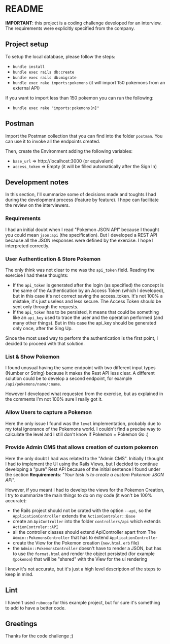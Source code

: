 # README

**IMPORTANT**: this project is a coding challenge developed for an interview. The requirements were explicitly specified from the company.

## Project setup

To setup the local database, please follow the steps:

- `bundle install`
- `bundle exec rails db:create`
- `bundle exec rails db:migrate`
- `bundle exec rake imports:pokemons` (it will import 150 pokemons from an external API)

If you want to import less than 150 pokemon you can run the following:

- `bundle exec rake "imports:pokemons[n]"`

## Postman

Import the Postman collection that you can find into the folder `postman`. You can use it to invoke all the endpoints created.

Then, create the Environment adding the following variables:

- `base_url` => http://localhost:3000 (or equivalent)
- `access_token` => Empty (it will be filled automatically after the Sign In)

## Development notes

In this section, I'll summarize some of decisions made and toughts I had during the development process (feature by feature). I hope can facilitate the review on the interviewers.

### Requirements

I had an initial doubt when I read "Pokemon JSON API" because I thought you could mean `json:api` (the specification). But I developed a REST API because all the JSON responses were defined by the exercise. I hope I interpreted correctly.

### User Authentication & Store Pokemon

The only think was not clear to me was the `api_token` field. Reading the exercise I had these thoughts:

- If the `api_token` is generated after the login (as specified) the concept is the same of the Authentication by an Access Token (which I developed), but in this case it's not correct saving the access_token. It's not 100% a mistake, it's just useless and less secure. The Access Token should be sent only through the requests.
- If the `api_token` has to be persisted, it means that could be something like an `api_key` used to trace the user and the operation performed (and many other things). But in this case the api_key should be generated only once, after the Sing Up.

Since the most used way to perform the authentication is the first point, I decided to proceed with that solution.

### List & Show Pokemon

I found unusual having the same endpoint with two different input types (Number or String) because it makes the Rest API less clear. A different solution could be to develop a second endpoint, for example `/api/pokemons/name/:name`.

However I developed what requested from the exercise, but as explained in the comments I'm not 100% sure I really got it.

### Allow Users to capture a Pokemon

Here the only issue I found was the `level` implementation, probably due to my total ignorance of the Pokemons world. I couldn't find a precise way to calculate the level and I still don't know if Pokemon = Pokemon Go :)

### Provide Admin CMS that allows creation of custom pokemon

Here the only doubt I had was related to the "Admin CMS". Initially I thought I had to implement the UI using the Rails Views, but I decided to continue developing a "pure" Rest API because of the initial sentence I found under the section **Requirements**: "_Your task is to create a custom Pokemon JSON API_".

However, if you meant I had to develop the views for the Pokemon Creation, I try to summarize the main things to do on my code (it won't be 100% accurate):

- the Rails project should not be crated with the option `--api`, so the `ApplicationController` extends the `ActionControler::Base`
- create an `ApiController` into the folder `controllers/api` which extends `ActionControler::API`
- all the controller classes should extend ApiController apart from The `Admin::PokemonsController` that has to extend `ApplicationController`
- create the View for the Pokemon creation (`new.html.erb` file)
- the `Admin::PokemonsController` doesn't have to render a JSON, but has to use the `format.html` and render the object persisted (for example `@pokemon`) that will be "shsred" with the View for the ui rendering

I know it's not accurate, but it's just a high level description of the steps to keep in mind.

## Lint

I haven't used `rubocop` for this example project, but for sure it's something to add to have a better code.

## Greetings

Thanks for the code challenge ;)